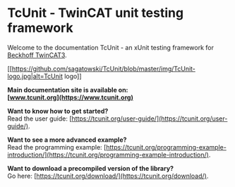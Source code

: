 # TcUnit - TwinCAT unit testing framework


Welcome to the documentation TcUnit - an xUnit testing framework for [Beckhoff TwinCAT3](https://www.beckhoff.com/english.asp?twincat/twincat-3.htm).

[[https://github.com/sagatowski/TcUnit/blob/master/img/TcUnit-logo.jpg|alt=TcUnit logo]]

**Main documentation site is available on:**  
**[www.tcunit.org](https://www.tcunit.org)**

**Want to know how to get started?**  
Read the user guide: [https://tcunit.org/user-guide/](https://tcunit.org/user-guide/).

**Want to see a more advanced example?**  
Read the programming example: [https://tcunit.org/programming-example-introduction/](https://tcunit.org/programming-example-introduction/).

**Want to download a precompiled version of the library?**  
Go here: [https://tcunit.org/download/](https://tcunit.org/download/).